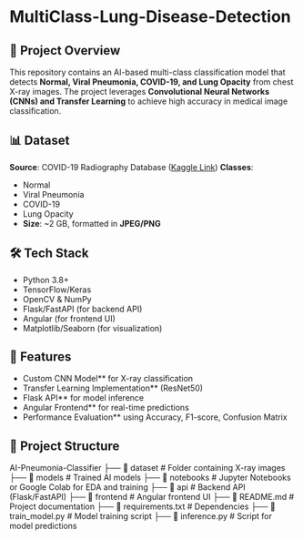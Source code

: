 # MultiClass-Lung-Disease-Detection

## 📌 Project Overview
This repository contains an AI-based multi-class classification model that detects **Normal, Viral Pneumonia, COVID-19, and Lung Opacity** from chest X-ray images. The project leverages **Convolutional Neural Networks (CNNs) and Transfer Learning** to achieve high accuracy in medical image classification.

## 📊 Dataset
**Source**: COVID-19 Radiography Database ([Kaggle Link](https://www.kaggle.com/datasets/tawsifurrahman/covid19-radiography-database))
**Classes**:
  - Normal
  - Viral Pneumonia
  - COVID-19
  - Lung Opacity
- **Size**: ~2 GB, formatted in **JPEG/PNG**

## 🛠 Tech Stack
- Python 3.8+
- TensorFlow/Keras
- OpenCV & NumPy
- Flask/FastAPI (for backend API)
- Angular (for frontend UI)
- Matplotlib/Seaborn (for visualization)

## 🚀 Features
- Custom CNN Model** for X-ray classification
- Transfer Learning Implementation** (ResNet50)
- Flask API** for model inference
- Angular Frontend** for real-time predictions
- Performance Evaluation** using Accuracy, F1-score, Confusion Matrix

## 📂 Project Structure
AI-Pneumonia-Classifier ├── 📁 dataset # Folder containing X-ray images ├── 📁 models # Trained AI models ├── 📁 notebooks # Jupyter Notebooks or Google Colab for EDA and training ├── 📁 api # Backend API (Flask/FastAPI) ├── 📁 frontend # Angular frontend UI ├── 📄 README.md # Project documentation ├── 📄 requirements.txt # Dependencies ├── 📄 train_model.py # Model training script ├── 📄 inference.py # Script for model predictions
